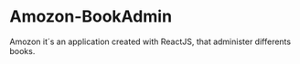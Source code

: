 # Amozon-BookAdmin
Amozon it´s an application created with ReactJS, that administer differents books.

